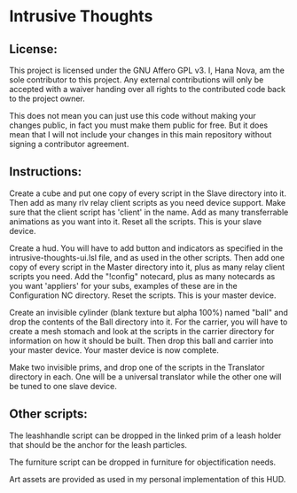 # Intrusive Thoughts
## License:
This project is licensed under the GNU Affero GPL v3. I, Hana Nova, am the sole contributor to this project. Any external contributions will only be accepted with a waiver handing over all rights to the contributed code back to the project owner.

This does not mean you can just use this code without making your changes public, in fact you must make them public for free. But it does mean that I will not include your changes in this main repository without signing a contributor agreement.

## Instructions:

Create a cube and put one copy of every script in the Slave directory into it. Then add as many rlv relay client scripts as you need device support. Make sure that the client script has 'client' in the name. Add as many transferrable animations as you want into it. Reset all the scripts. This is your slave device.

Create a hud. You will have to add button and indicators as specified in the intrusive-thoughts-ui.lsl file, and as used in the other scripts. Then add one copy of every script in the Master directory into it, plus as many relay client scripts you need. Add the "!config" notecard, plus as many notecards as you want 'appliers' for your subs, examples of these are in the Configuration NC directory. Reset the scripts. This is your master device.

Create an invisible cylinder (blank texture but alpha 100%) named "ball" and drop the contents of the Ball directory into it. For the carrier, you will have to create a mesh stomach and look at the scripts in the carrier directory for information on how it should be built. Then drop this ball and carrier into your master device. Your master device is now complete.

Make two invisible prims, and drop one of the scripts in the Translator directory in each. One will be a universal translator while the other one will be tuned to one slave device.

## Other scripts:

The leashhandle script can be dropped in the linked prim of a leash holder that should be the anchor for the leash particles.

The furniture script can be dropped in furniture for objectification needs.

Art assets are provided as used in my personal implementation of this HUD.